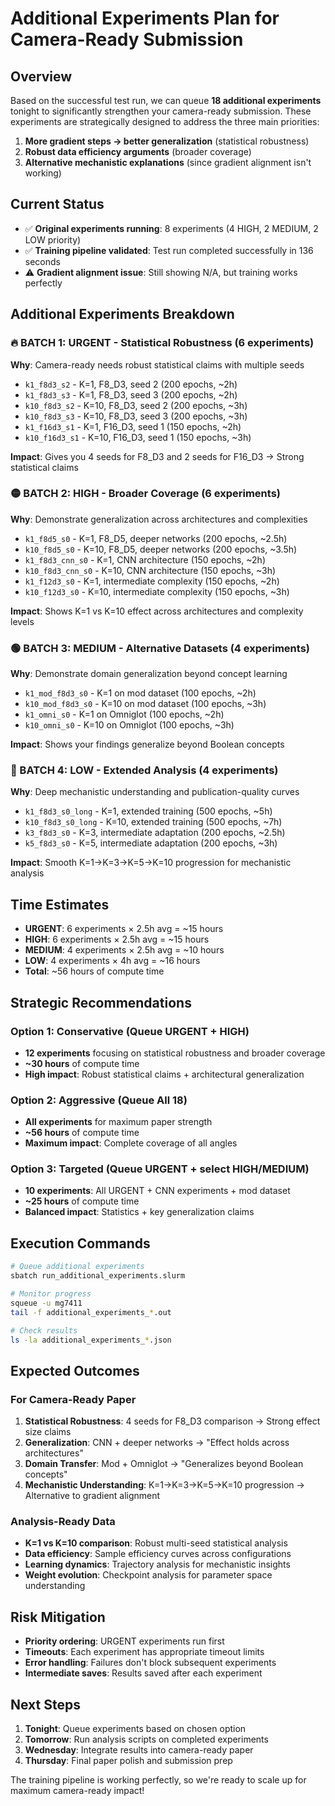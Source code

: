 # Additional Experiments Plan for Camera-Ready Submission

## Overview
Based on the successful test run, we can queue **18 additional experiments** tonight to significantly strengthen your camera-ready submission. These experiments are strategically designed to address the three main priorities:

1. **More gradient steps → better generalization** (statistical robustness)
2. **Robust data efficiency arguments** (broader coverage)
3. **Alternative mechanistic explanations** (since gradient alignment isn't working)

## Current Status
- ✅ **Original experiments running**: 8 experiments (4 HIGH, 2 MEDIUM, 2 LOW priority)
- ✅ **Training pipeline validated**: Test run completed successfully in 136 seconds
- ⚠️ **Gradient alignment issue**: Still showing N/A, but training works perfectly

## Additional Experiments Breakdown

### 🔥 BATCH 1: URGENT - Statistical Robustness (6 experiments)
**Why**: Camera-ready needs robust statistical claims with multiple seeds

- `k1_f8d3_s2` - K=1, F8_D3, seed 2 (200 epochs, ~2h)
- `k1_f8d3_s3` - K=1, F8_D3, seed 3 (200 epochs, ~2h)
- `k10_f8d3_s2` - K=10, F8_D3, seed 2 (200 epochs, ~3h)
- `k10_f8d3_s3` - K=10, F8_D3, seed 3 (200 epochs, ~3h)
- `k1_f16d3_s1` - K=1, F16_D3, seed 1 (150 epochs, ~2h)
- `k10_f16d3_s1` - K=10, F16_D3, seed 1 (150 epochs, ~3h)

**Impact**: Gives you 4 seeds for F8_D3 and 2 seeds for F16_D3 → Strong statistical claims

### 🟡 BATCH 2: HIGH - Broader Coverage (6 experiments)
**Why**: Demonstrate generalization across architectures and complexities

- `k1_f8d5_s0` - K=1, F8_D5, deeper networks (200 epochs, ~2.5h)
- `k10_f8d5_s0` - K=10, F8_D5, deeper networks (200 epochs, ~3.5h)
- `k1_f8d3_cnn_s0` - K=1, CNN architecture (150 epochs, ~2h)
- `k10_f8d3_cnn_s0` - K=10, CNN architecture (150 epochs, ~3h)
- `k1_f12d3_s0` - K=1, intermediate complexity (150 epochs, ~2h)
- `k10_f12d3_s0` - K=10, intermediate complexity (150 epochs, ~3h)

**Impact**: Shows K=1 vs K=10 effect across architectures and complexity levels

### 🟢 BATCH 3: MEDIUM - Alternative Datasets (4 experiments)
**Why**: Demonstrate domain generalization beyond concept learning

- `k1_mod_f8d3_s0` - K=1 on mod dataset (100 epochs, ~2h)
- `k10_mod_f8d3_s0` - K=10 on mod dataset (100 epochs, ~3h)
- `k1_omni_s0` - K=1 on Omniglot (100 epochs, ~2h)
- `k10_omni_s0` - K=10 on Omniglot (100 epochs, ~3h)

**Impact**: Shows your findings generalize beyond Boolean concepts

### 🔵 BATCH 4: LOW - Extended Analysis (4 experiments)
**Why**: Deep mechanistic understanding and publication-quality curves

- `k1_f8d3_s0_long` - K=1, extended training (500 epochs, ~5h)
- `k10_f8d3_s0_long` - K=10, extended training (500 epochs, ~7h)
- `k3_f8d3_s0` - K=3, intermediate adaptation (200 epochs, ~2.5h)
- `k5_f8d3_s0` - K=5, intermediate adaptation (200 epochs, ~3h)

**Impact**: Smooth K=1→K=3→K=5→K=10 progression for mechanistic analysis

## Time Estimates
- **URGENT**: 6 experiments × 2.5h avg = ~15 hours
- **HIGH**: 6 experiments × 2.5h avg = ~15 hours  
- **MEDIUM**: 4 experiments × 2.5h avg = ~10 hours
- **LOW**: 4 experiments × 4h avg = ~16 hours
- **Total**: ~56 hours of compute time

## Strategic Recommendations

### Option 1: Conservative (Queue URGENT + HIGH)
- **12 experiments** focusing on statistical robustness and broader coverage
- **~30 hours** of compute time
- **High impact**: Robust statistical claims + architectural generalization

### Option 2: Aggressive (Queue All 18)
- **All experiments** for maximum paper strength
- **~56 hours** of compute time
- **Maximum impact**: Complete coverage of all angles

### Option 3: Targeted (Queue URGENT + select HIGH/MEDIUM)
- **10 experiments**: All URGENT + CNN experiments + mod dataset
- **~25 hours** of compute time
- **Balanced impact**: Statistics + key generalization claims

## Execution Commands

```bash
# Queue additional experiments
sbatch run_additional_experiments.slurm

# Monitor progress
squeue -u mg7411
tail -f additional_experiments_*.out

# Check results
ls -la additional_experiments_*.json
```

## Expected Outcomes

### For Camera-Ready Paper
1. **Statistical Robustness**: 4 seeds for F8_D3 comparison → Strong effect size claims
2. **Generalization**: CNN + deeper networks → "Effect holds across architectures"
3. **Domain Transfer**: Mod + Omniglot → "Generalizes beyond Boolean concepts"
4. **Mechanistic Understanding**: K=1→K=3→K=5→K=10 progression → Alternative to gradient alignment

### Analysis-Ready Data
- **K=1 vs K=10 comparison**: Robust multi-seed statistical analysis
- **Data efficiency**: Sample efficiency curves across configurations
- **Learning dynamics**: Trajectory analysis for mechanistic insights
- **Weight evolution**: Checkpoint analysis for parameter space understanding

## Risk Mitigation
- **Priority ordering**: URGENT experiments run first
- **Timeouts**: Each experiment has appropriate timeout limits
- **Error handling**: Failures don't block subsequent experiments
- **Intermediate saves**: Results saved after each experiment

## Next Steps
1. **Tonight**: Queue experiments based on chosen option
2. **Tomorrow**: Run analysis scripts on completed experiments
3. **Wednesday**: Integrate results into camera-ready paper
4. **Thursday**: Final paper polish and submission prep

The training pipeline is working perfectly, so we're ready to scale up for maximum camera-ready impact! 